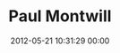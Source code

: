 ---
title: "Paul Montwill"
date: 2012-05-21 10:31:29 00:00
permalink: /sharingmatters
twitter: ""
likes: [498,497,39,515,519]
id: 540
gravatar: "http://www.gravatar.com/avatar/90d4a734bbaa49583e967b43142d5038"
---